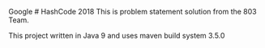 Google # HashCode 2018
This is problem statement solution from the 803 Team.

This project written in Java 9 and uses maven build system 3.5.0
